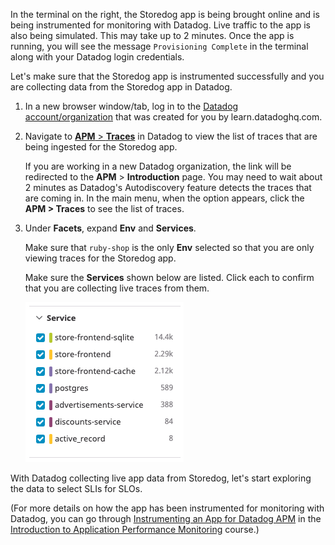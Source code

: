 In the terminal on the right, the Storedog app is being brought online and is being instrumented for monitoring with Datadog. Live traffic to the app is also being simulated. This may take up to 2 minutes. Once the app is running, you will see the message `Provisioning Complete` in the terminal along with your Datadog login credentials.

Let's make sure that the Storedog app is instrumented successfully and you are collecting data from the Storedog app in Datadog.

1. In a new browser window/tab, log in to the <a href="https://app.datadoghq.com/account/login" target="_datadog">Datadog account/organization</a> that was created for you by learn.datadoghq.com.

2. Navigate to <a href="https://app.datadoghq.com/apm/traces" target="_datadog">**APM** > **Traces**</a> in Datadog to view the list of traces that are being ingested for the Storedog app.
   
   If you are working in a new Datadog organization, the link will be redirected to the **APM** > **Introduction** page. You may need to wait about 2 minutes as Datadog's Autodiscovery feature detects the traces that are coming in. In the main menu, when the option appears, click the **APM > Traces** to see the list of traces.

3. Under **Facets**, expand **Env** and **Services**. 

   Make sure that `ruby-shop` is the only **Env** selected so that you are only viewing traces for the Storedog app.
   
   Make sure the **Services** shown below are listed. Click each to confirm that you are collecting live traces from them.
   
   ![trace-services](./assets/trace-services.png)

With Datadog collecting live app data from Storedog, let's start exploring the data to select SLIs for SLOs.

(For more details on how the app has been instrumented for monitoring with Datadog, you can go through <a href="https://learn.datadoghq.com/mod/lti/view.php?id=363" target="_blank">Instrumenting an App for Datadog APM</a> in the <a href="https://learn.datadoghq.com/course/view.php?id=33" target="_blank">Introduction to Application Performance Monitoring</a> course.)